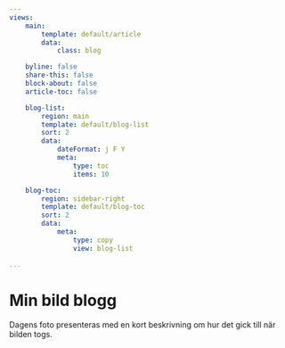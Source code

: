 ```yaml
---
views:
    main:
        template: default/article
        data:
            class: blog

    byline: false
    share-this: false
    block-about: false
    article-toc: false

    blog-list:
        region: main
        template: default/blog-list
        sort: 2
        data:
            dateFormat: j F Y
            meta: 
                type: toc
                items: 10

    blog-toc:
        region: sidebar-right
        template: default/blog-toc
        sort: 2
        data:
            meta: 
                type: copy
                view: blog-list

...
```

Min bild blogg
===========================

Dagens foto presenteras med en kort beskrivning om hur det gick till när bilden togs.